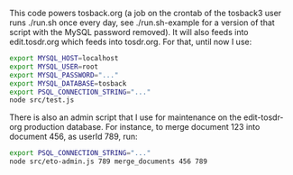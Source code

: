 This code powers tosback.org (a job on the crontab of the tosback3 user runs ./run.sh once every day, see ./run.sh-example for a version of that script with the MySQL password removed).
It will also feeds into edit.tosdr.org which feeds into tosdr.org. For that, until now I use:
```sh
export MYSQL_HOST=localhost
export MYSQL_USER=root
export MYSQL_PASSWORD="..."
export MYSQL_DATABASE=tosback
export PSQL_CONNECTION_STRING="..."
node src/test.js
```

There is also an admin script that I use for maintenance on the edit-tosdr-org production database.
For instance, to merge document 123 into document 456, as userId 789, run:
```sh
export PSQL_CONNECTION_STRING="..."
node src/eto-admin.js 789 merge_documents 456 789
```

